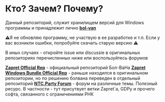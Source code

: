 # Кто? Зачем? Почему? 

Данный репозиторий, служит хранилищем версий для Windows программы и принадлежит лично **[bol-van](https://github.com/bol-van)**

⚠️Я не обновляю программу, не участвую в ее разработке и т.п. Если у вас возникли ошибки, попробуйте скачать старую версию ⚠️

В иных случаях - откройте issue или discussie в оригинальных репозиториях перечисленных ниже или воспользуйтесь форумов

**[Zapret Official Rep](https://github.com/bol-van/zapret)** - официальный репозиторий Бол-ВаНа
**[Zapret Windows Bundle Official Rep](https://github.com/bol-van/zapret-win-bundle)** - раньше находился в оригинальном репозитории, но по решению болвана переведен в отдельный репозиторий 
**[NTC.Party Forum](https://ntc.party/)** - форум на различные темы. Полезный ресурс. В частности - тут присутвует ветки Zapret`а, GDPy и прочего софта, связанного с ограничениями РНК
